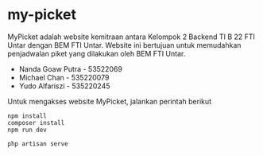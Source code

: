 # my-picket
MyPicket adalah website kemitraan antara Kelompok 2 Backend TI B 22 FTI Untar dengan BEM FTI Untar. Website ini bertujuan untuk memudahkan penjadwalan piket yang dilakukan oleh BEM FTI Untar.

- Nanda Goaw Putra - 53522069
- Michael Chan - 535220079
- Yudo Alfariszi - 535220245

Untuk mengakses website MyPicket, jalankan perintah berikut
```
npm install
composer install
npm run dev
```

```
php artisan serve
```
